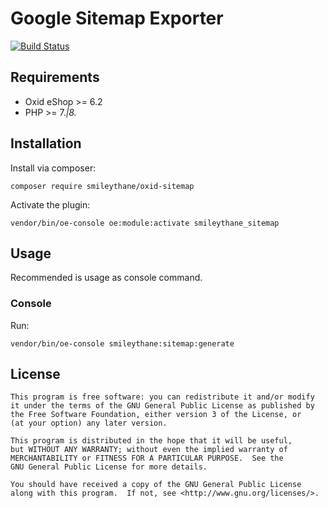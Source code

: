 # Google Sitemap Exporter

[![Build Status][ico-travis]][link-travis]

## Requirements
- Oxid eShop >= 6.2
- PHP >= 7.*|8.*

## Installation

Install via composer:

    composer require smileythane/oxid-sitemap

Activate the plugin:

    vendor/bin/oe-console oe:module:activate smileythane_sitemap

## Usage
Recommended is usage as console command.
### Console
Run:

    vendor/bin/oe-console smileythane:sitemap:generate

## License

    This program is free software: you can redistribute it and/or modify
    it under the terms of the GNU General Public License as published by
    the Free Software Foundation, either version 3 of the License, or
    (at your option) any later version.

    This program is distributed in the hope that it will be useful,
    but WITHOUT ANY WARRANTY; without even the implied warranty of
    MERCHANTABILITY or FITNESS FOR A PARTICULAR PURPOSE.  See the
    GNU General Public License for more details.

    You should have received a copy of the GNU General Public License
    along with this program.  If not, see <http://www.gnu.org/licenses/>.

[link-travis]: https://travis-ci.org/smileythane/oxid-sitemap
[ico-travis]: https://img.shields.io/travis/smileythane/oxid-sitemap/master.svg?style=flat-square
